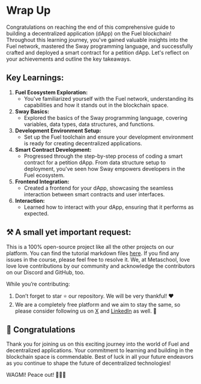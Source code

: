 # Wrap Up

Congratulations on reaching the end of this comprehensive guide to building a decentralized application (dApp) on the Fuel blockchain! Throughout this learning journey, you've gained valuable insights into the Fuel network, mastered the Sway programming language, and successfully crafted and deployed a smart contract for a petition dApp. Let's reflect on your achievements and outline the key takeaways.

## Key Learnings:

1. **Fuel Ecosystem Exploration:**
    - You've familiarized yourself with the Fuel network, understanding its capabilities and how it stands out in the blockchain space.
2. **Sway Basics:**
    - Explored the basics of the Sway programming language, covering variables, data types, data structures, and functions.
3. **Development Environment Setup:**
    - Set up the Fuel toolchain and ensure your development environment is ready for creating decentralized applications.
4. **Smart Contract Development:**
    - Progressed through the step-by-step process of coding a smart contract for a petition dApp. From data structure setup to deployment, you've seen how Sway empowers developers in the Fuel ecosystem.
5. **Frontend Integration:**
    - Created a frontend for your dApp, showcasing the seamless interaction between smart contracts and user interfaces.
6. **Interaction:**
    - Learned how to interact with your dApp, ensuring that it performs as expected.

## ⚒️ A small yet important request:

This is a 100% open-source project like all the other projects on our platform. You can find the tutorial markdown files [here](https://github.com/0xmetaschool/Learning-Projects/tree/main/Build%20a%20Petition%20Filing%20dApp%20on%20the%20Fuel%20Network). If you find any issues in the course, please feel free to resolve it. We, at Metaschool, love love love contributions by our community and acknowledge the contributors on our Discord and GitHub, too.

While you’re contributing:

1. Don’t forget to star ⭐️ our repository. We will be very thankful! ❤️
2. We are a completely free platform and we aim to stay the same, so please consider following us on [X](https://bit.ly/petition-dapp-fuel-twitter) and [LinkedIn](https://bit.ly/petition-dapp-fuel-linkedin) as well. 🫶


## 🎊 Congratulations

Thank you for joining us on this exciting journey into the world of Fuel and decentralized applications. Your commitment to learning and building in the blockchain space is commendable. Best of luck in all your future endeavors as you continue to shape the future of decentralized technologies!

WAGMI! Peace out! ✌🏻🔮